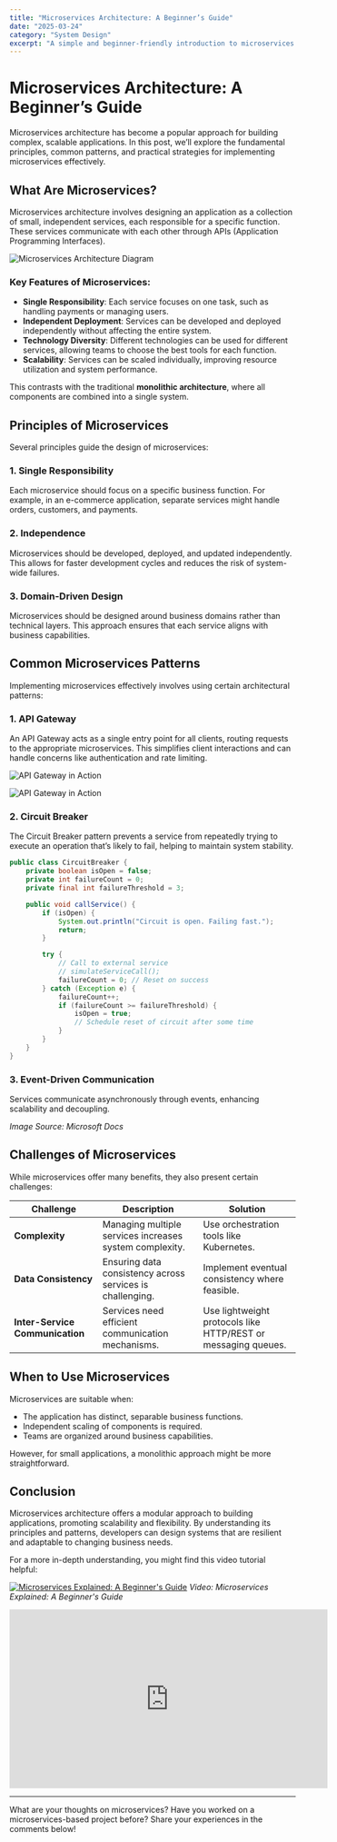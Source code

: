 ```yaml
---
title: "Microservices Architecture: A Beginner’s Guide"
date: "2025-03-24"
category: "System Design"
excerpt: "A simple and beginner-friendly introduction to microservices architecture, its principles, and how to implement it."
---
```


# Microservices Architecture: A Beginner’s Guide

Microservices architecture has become a popular approach for building complex, scalable applications. In this post, we’ll explore the fundamental principles, common patterns, and practical strategies for implementing microservices effectively.

## What Are Microservices?

Microservices architecture involves designing an application as a collection of small, independent services, each responsible for a specific function. These services communicate with each other through APIs (Application Programming Interfaces).

![Microservices Architecture Diagram](https://miro.medium.com/v2/resize:fit:4800/format:webp/1*JIDAhbsGGTztmcJ6OxNkrg.png)  


### Key Features of Microservices:

- **Single Responsibility**: Each service focuses on one task, such as handling payments or managing users.
- **Independent Deployment**: Services can be developed and deployed independently without affecting the entire system.
- **Technology Diversity**: Different technologies can be used for different services, allowing teams to choose the best tools for each function.
- **Scalability**: Services can be scaled individually, improving resource utilization and system performance.

This contrasts with the traditional **monolithic architecture**, where all components are combined into a single system.

## Principles of Microservices

Several principles guide the design of microservices:

### 1. Single Responsibility

Each microservice should focus on a specific business function. For example, in an e-commerce application, separate services might handle orders, customers, and payments.

### 2. Independence

Microservices should be developed, deployed, and updated independently. This allows for faster development cycles and reduces the risk of system-wide failures.

### 3. Domain-Driven Design

Microservices should be designed around business domains rather than technical layers. This approach ensures that each service aligns with business capabilities.

## Common Microservices Patterns

Implementing microservices effectively involves using certain architectural patterns:

### 1. API Gateway

An API Gateway acts as a single entry point for all clients, routing requests to the appropriate microservices. This simplifies client interactions and can handle concerns like authentication and rate limiting.

![API Gateway in Action](https://media.licdn.com/dms/image/v2/D5622AQET6slCExocdw/feedshare-shrink_2048_1536/feedshare-shrink_2048_1536/0/1729155481244?e=2147483647&v=beta&t=tlO8ufqSFecZngQvrlMxBP4gM16Lbp40y7NM9EA_DTY)  


![API Gateway in Action](https://miro.medium.com/v2/resize:fit:1400/1*IaJm_J6AbO-InrGz-PlaxA.gif)

### 2. Circuit Breaker

The Circuit Breaker pattern prevents a service from repeatedly trying to execute an operation that’s likely to fail, helping to maintain system stability.

```java
public class CircuitBreaker {
    private boolean isOpen = false;
    private int failureCount = 0;
    private final int failureThreshold = 3;

    public void callService() {
        if (isOpen) {
            System.out.println("Circuit is open. Failing fast.");
            return;
        }

        try {
            // Call to external service
            // simulateServiceCall();
            failureCount = 0; // Reset on success
        } catch (Exception e) {
            failureCount++;
            if (failureCount >= failureThreshold) {
                isOpen = true;
                // Schedule reset of circuit after some time
            }
        }
    }
}

```

### 3. Event-Driven Communication

Services communicate asynchronously through events, enhancing scalability and decoupling.

*Image Source: Microsoft Docs*

## Challenges of Microservices

While microservices offer many benefits, they also present certain challenges:

| Challenge                       | Description                                                         | Solution                                         |
|---------------------------------|---------------------------------------------------------------------|--------------------------------------------------|
| **Complexity**                  | Managing multiple services increases system complexity.             | Use orchestration tools like Kubernetes.         |
| **Data Consistency**            | Ensuring data consistency across services is challenging.           | Implement eventual consistency where feasible.   |
| **Inter-Service Communication** | Services need efficient communication mechanisms.                   | Use lightweight protocols like HTTP/REST or messaging queues. |

## When to Use Microservices

Microservices are suitable when:
- The application has distinct, separable business functions.
- Independent scaling of components is required.
- Teams are organized around business capabilities.

However, for small applications, a monolithic approach might be more straightforward.

## Conclusion

Microservices architecture offers a modular approach to building applications, promoting scalability and flexibility. By understanding its principles and patterns, developers can design systems that are resilient and adaptable to changing business needs.

For a more in-depth understanding, you might find this video tutorial helpful:

[![Microservices Explained: A Beginner's Guide](https://img.youtube.com/vi/TMCSJ1A6CkY/0.jpg)](https://www.youtube.com/watch?v=TMCSJ1A6CkY)
*Video: Microservices Explained: A Beginner's Guide*


<iframe 
  width="560" 
  height="315" 
  src="https://www.youtube.com/embed/TMCSJ1A6CkY" 
  title="YouTube video player" 
  frameborder="0" 
  allow="accelerometer; autoplay; clipboard-write; encrypted-media; gyroscope; picture-in-picture" 
  allowfullscreen>
</iframe>


---

What are your thoughts on microservices? Have you worked on a microservices-based project before? Share your experiences in the comments below!